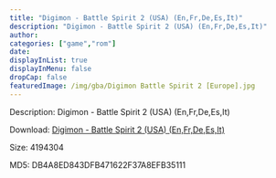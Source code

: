 ```yaml
---
title: "Digimon - Battle Spirit 2 (USA) (En,Fr,De,Es,It)"
description: "Digimon - Battle Spirit 2 (USA) (En,Fr,De,Es,It)"
author: 
categories: ["game","rom"]
date: 
displayInList: true
displayInMenu: false
dropCap: false
featuredImage: /img/gba/Digimon Battle Spirit 2 [Europe].jpg
---
```


Description: Digimon - Battle Spirit 2 (USA) (En,Fr,De,Es,It)

Download: <a style="text-decoration:underline;" href="https://mega.nz/#!XTAijS5Z!3zwn5VMp8j5wyfAddSFgyeMfwZMdzNasQe5T97yEDvY" target = "_blank" rel = "nofollow" > Digimon - Battle Spirit 2 (USA) (En,Fr,De,Es,It)</a>

Size: 4194304

MD5: DB4A8ED843DFB471622F37A8EFB35111

